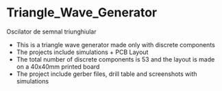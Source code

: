# Triangle_Wave_Generator
Oscilator de semnal triunghiular
- This is a triangle wave generator made only with discrete components
- The projects include simulations + PCB Layout
- The total number of discrete components is 53 and the layout is made on a 40x40mm printed board
- The project include gerber files, drill table and screenshots with simulations
